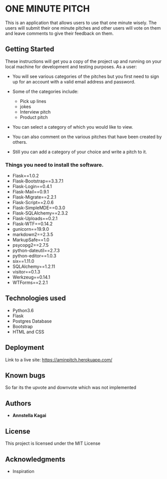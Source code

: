 # ONE MINUTE PITCH

This is an application that allows users to use that one minute wisely. The users will submit their one minute pitches and other users will vote on them and leave comments to give their feedback on them.

## Getting Started

These instructions will get you a copy of the project up and running on your local machine for development and testing purposes. 
As a user:

* You will see various categories of the pitches but you first need to sign up for an account with a valid email address and password.
* Some of the categories include:
  * Pick up lines 
  * jokes
  * Interview pitch
  * Product pitch

* You can select a category of which you would like to view.

* You can also comment on the various pitches that have been created by others.

* Still you can add a category of your choice and write a pitch to it.

### Things you need to install the software.

* Flask==1.0.2
* Flask-Bootstrap==3.3.7.1
* Flask-Login==0.4.1
* Flask-Mail==0.9.1
* Flask-Migrate==2.2.1
* Flask-Script==2.0.6
* Flask-SimpleMDE==0.3.0
* Flask-SQLAlchemy==2.3.2
* Flask-Uploads==0.2.1
* Flask-WTF==0.14.2
* gunicorn==19.9.0
* markdown2==2.3.5
* MarkupSafe==1.0
* psycopg2==2.7.5
* python-dateutil==2.7.3
* python-editor==1.0.3
* six==1.11.0
* SQLAlchemy==1.2.11
* visitor==0.1.3
* Werkzeug==0.14.1
* WTForms==2.2.1


## Technologies used

* Python3.6
* Flask
* Postgres Database
* Bootstrap
* HTML and CSS


## Deployment

Link to a live site: https://aminpitch.herokuapp.com/

## Known bugs
So far its the upvote and downvote which was not implemented

## Authors

* **Annstella Kagai** 

## License

This project is licensed under the MIT License 

## Acknowledgments

* Inspiration

